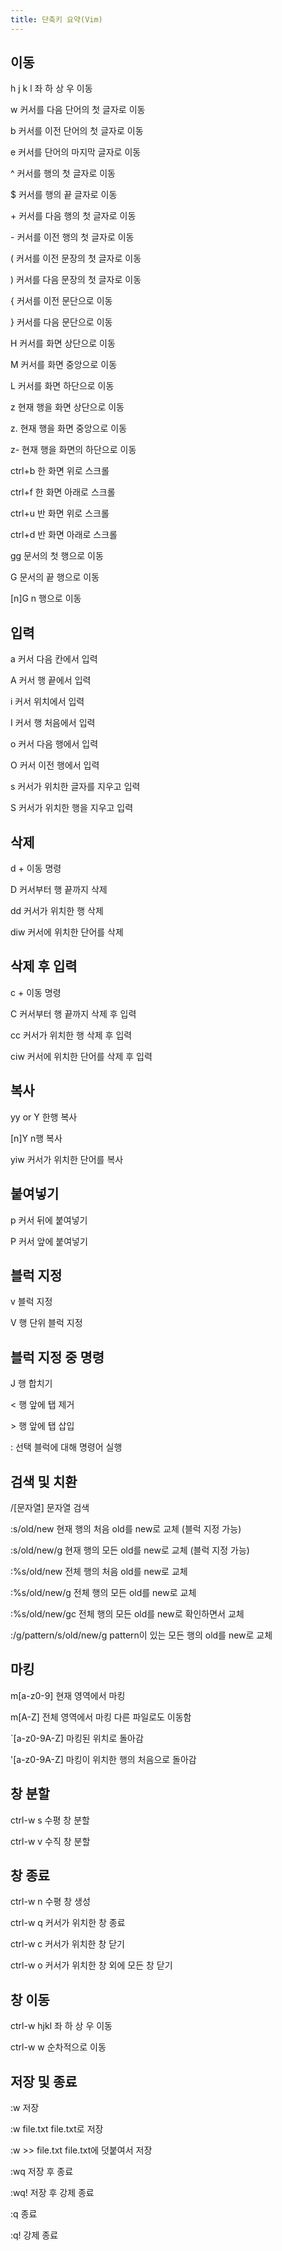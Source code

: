 ```yaml
---
title: 단축키 요약(Vim)
---
```


## 이동

h j k l 좌 하 상 우 이동

w 커서를 다음 단어의 첫 글자로 이동

b 커서를 이전 단어의 첫 글자로 이동

e 커서를 단어의 마지막 글자로 이동

^ 커서를 행의 첫 글자로 이동

$ 커서를 행의 끝 글자로 이동

\+ 커서를 다음 행의 첫 글자로 이동

\- 커서를 이전 행의 첫 글자로 이동

( 커서를 이전 문장의 첫 글자로 이동

) 커서를 다음 문장의 첫 글자로 이동

{ 커서를 이전 문단으로 이동

} 커서를 다음 문단으로 이동

H 커서를 화면 상단으로 이동

M 커서를 화면 중앙으로 이동

L 커서를 화면 하단으로 이동

z<CR> 현재 행을 화면 상단으로 이동

z. 현재 행을 화면 중앙으로 이동

z- 현재 행을 화면의 하단으로 이동

ctrl+b 한 화면 위로 스크롤

ctrl+f 한 화면 아래로 스크롤

ctrl+u 반 화면 위로 스크롤

ctrl+d 반 화면 아래로 스크롤

gg 문서의 첫 행으로 이동

G 문서의 끝 행으로 이동

[n]G n 행으로 이동

## 입력

a 커서 다음 칸에서 입력

A 커서 행 끝에서 입력

i 커서 위치에서 입력

I 커서 행 처음에서 입력

o 커서 다음 행에서 입력

O 커서 이전 행에서 입력

s 커서가 위치한 글자를 지우고 입력

S 커서가 위치한 행을 지우고 입력

## 삭제

d + 이동 명령

D 커서부터 행 끝까지 삭제

dd 커서가 위치한 행 삭제

diw 커서에 위치한 단어를 삭제

## 삭제 후 입력

c + 이동 명령

C 커서부터 행 끝까지 삭제 후 입력

cc 커서가 위치한 행 삭제 후 입력

ciw 커서에 위치한 단어를 삭제 후 입력

## 복사

yy or Y 한행 복사

[n]Y n행 복사

yiw 커서가 위치한 단어를 복사

## 붙여넣기

p 커서 뒤에 붙여넣기

P 커서 앞에 붙여넣기

## 블럭 지정

v 블럭 지정

V 행 단위 블럭 지정

## 블럭 지정 중 명령

J 행 합치기

< 행 앞에 탭 제거

\> 행 앞에 탭 삽입

\: 선택 블럭에 대해 명령어 실행

## 검색 및 치환

/[문자열] 문자열 검색

:s/old/new 현재 행의 처음 old를 new로 교체 (블럭 지정 가능)

:s/old/new/g 현재 행의 모든 old를 new로 교체 (블럭 지정 가능)

:%s/old/new 전체 행의 처음 old를 new로 교체

:%s/old/new/g 전체 행의 모든 old를 new로 교체

:%s/old/new/gc 전체 행의 모든 old를 new로 확인하면서 교체

:/g/pattern/s/old/new/g pattern이 있는 모든 행의 old를 new로 교체

## 마킹

m[a-z0-9] 현재 영역에서 마킹

m[A-Z] 전체 영역에서 마킹 다른 파일로도 이동함

`[a-z0-9A-Z] 마킹된 위치로 돌아감

'[a-z0-9A-Z] 마킹이 위치한 행의 처음으로 돌아감

## 창 분할

ctrl-w s 수평 창 분할

ctrl-w v 수직 창 분할

## 창 종료 

ctrl-w n 수평 창 생성

ctrl-w q 커서가 위치한 창 종료

ctrl-w c 커서가 위치한 창 닫기

ctrl-w o 커서가 위치한 창 외에 모든 창 닫기

## 창 이동

ctrl-w hjkl 좌 하 상 우 이동

ctrl-w w 순차적으로 이동


## 저장 및 종료

:w 저장

:w file.txt file.txt로 저장

:w >> file.txt file.txt에 덧붙여서 저장

:wq 저장 후 종료

:wq! 저장 후 강제 종료

:q 종료

:q! 강제 종료
